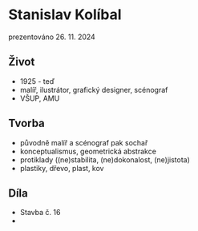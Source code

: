 # Stanislav Kolíbal
prezentováno 26. 11. 2024

## Život
* 1925 - teď
* malíř, ilustrátor, grafický designer, scénograf
* VŠUP, AMU

## Tvorba
* původně malíř a scénograf pak sochař
* konceptualismus, geometrická abstrakce
* protiklady ((ne)stabilita, (ne)dokonalost, (ne)jistota)
* plastiky, dřevo, plast, kov

## Díla
* Stavba č. 16
* 